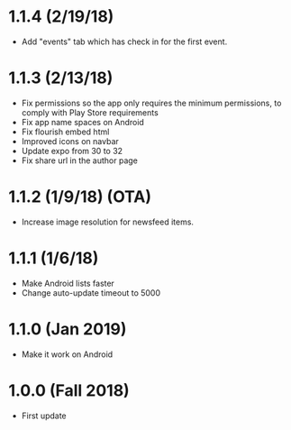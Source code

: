 # 1.1.4 (2/19/18)
- Add "events" tab which has check in for the first event.

# 1.1.3 (2/13/18)
- Fix permissions so the app only requires the minimum permissions, to comply with Play Store requirements
- Fix app name spaces on Android
- Fix flourish embed html
- Improved icons on navbar
- Update expo from 30 to 32
- Fix share url in the author page

# 1.1.2 (1/9/18) (OTA)
- Increase image resolution for newsfeed items.

# 1.1.1 (1/6/18)
- Make Android lists faster 
- Change auto-update timeout to 5000

# 1.1.0 (Jan 2019)
- Make it work on Android

# 1.0.0 (Fall 2018)
- First update